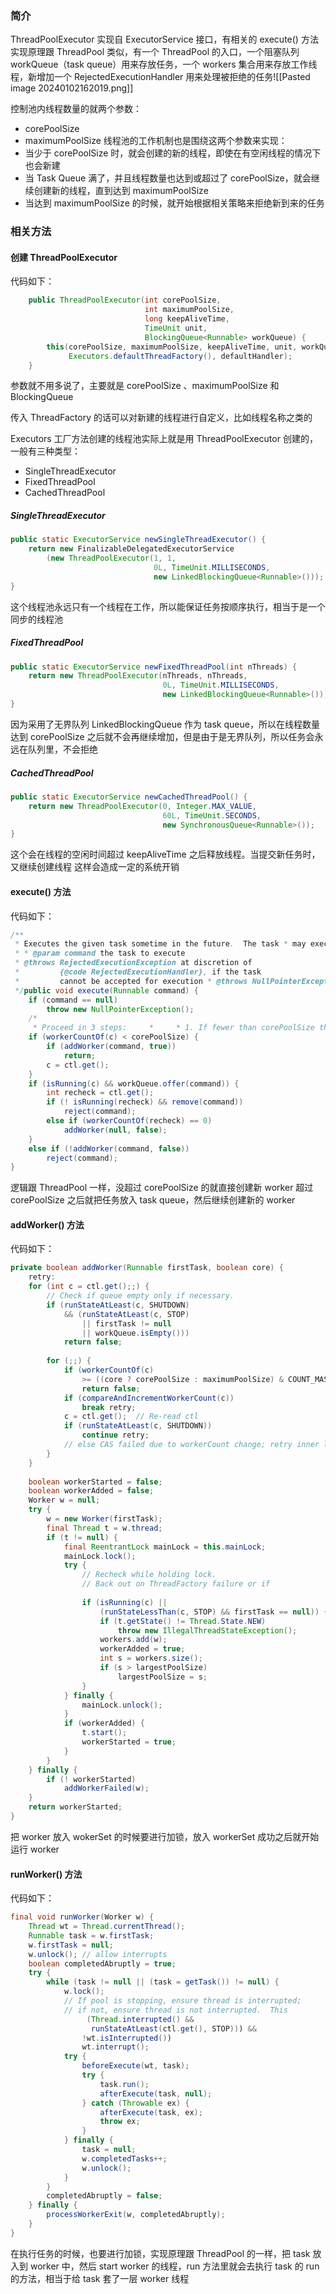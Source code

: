   ### 简介
ThreadPoolExecutor 实现自 ExecutorService 接口，有相关的 execute() 方法
实现原理跟 ThreadPool 类似，有一个 ThreadPool 的入口，一个阻塞队列 workQueue（task queue）用来存放任务，一个 workers 集合用来存放工作线程，新增加一个 RejectedExecutionHandler 用来处理被拒绝的任务![[Pasted image 20240102162019.png]]

控制池内线程数量的就两个参数：
- corePoolSize
- maximumPoolSize
线程池的工作机制也是围绕这两个参数来实现：
- 当少于 corePoolSize 时，就会创建的新的线程，即使在有空闲线程的情况下也会新建
- 当 Task Queue 满了，并且线程数量也达到或超过了 corePoolSize，就会继续创建新的线程，直到达到 maximumPoolSize
- 当达到 maximumPoolSize 的时候，就开始根据相关策略来拒绝新到来的任务

### 相关方法

#### 创建 ThreadPoolExecutor
代码如下：
```java
    public ThreadPoolExecutor(int corePoolSize,
                              int maximumPoolSize,
                              long keepAliveTime,
                              TimeUnit unit,
                              BlockingQueue<Runnable> workQueue) {
        this(corePoolSize, maximumPoolSize, keepAliveTime, unit, workQueue,
             Executors.defaultThreadFactory(), defaultHandler);
    }
```
参数就不用多说了，主要就是 corePoolSize 、maximumPoolSize 和 BlockingQueue

传入 ThreadFactory 的话可以对新建的线程进行自定义，比如线程名称之类的

Executors 工厂方法创建的线程池实际上就是用 ThreadPoolExecutor 创建的，一般有三种类型：
- SingleThreadExecutor
- FixedThreadPool
- CachedThreadPool
##### SingleThreadExecutor
```java
public static ExecutorService newSingleThreadExecutor() {  
    return new FinalizableDelegatedExecutorService  
        (new ThreadPoolExecutor(1, 1,  
                                0L, TimeUnit.MILLISECONDS,  
                                new LinkedBlockingQueue<Runnable>()));  
}
```
这个线程池永远只有一个线程在工作，所以能保证任务按顺序执行，相当于是一个同步的线程池
##### FixedThreadPool
```java
public static ExecutorService newFixedThreadPool(int nThreads) {  
    return new ThreadPoolExecutor(nThreads, nThreads,  
                                  0L, TimeUnit.MILLISECONDS,  
                                  new LinkedBlockingQueue<Runnable>());  
}
```
因为采用了无界队列 LinkedBlockingQueue 作为 task queue，所以在线程数量达到 corePoolSize 之后就不会再继续增加，但是由于是无界队列，所以任务会永远在队列里，不会拒绝
##### CachedThreadPool
```java
public static ExecutorService newCachedThreadPool() {  
    return new ThreadPoolExecutor(0, Integer.MAX_VALUE,  
                                  60L, TimeUnit.SECONDS,  
                                  new SynchronousQueue<Runnable>());  
}
```
这个会在线程的空闲时间超过 keepAliveTime 之后释放线程。当提交新任务时，又继续创建线程
这样会造成一定的系统开销
#### execute() 方法
代码如下：
```java
/**  
 * Executes the given task sometime in the future.  The task * may execute in a new thread or in an existing pooled thread. * * If the task cannot be submitted for execution, either because this * executor has been shutdown or because its capacity has been reached, * the task is handled by the current {@link RejectedExecutionHandler}.  
 * * @param command the task to execute  
 * @throws RejectedExecutionException at discretion of  
 *         {@code RejectedExecutionHandler}, if the task  
 *         cannot be accepted for execution * @throws NullPointerException if {@code command} is null  
 */public void execute(Runnable command) {  
    if (command == null)  
        throw new NullPointerException();  
    /*  
     * Proceed in 3 steps:     *     * 1. If fewer than corePoolSize threads are running, try to     * start a new thread with the given command as its first     * task.  The call to addWorker atomically checks runState and     * workerCount, and so prevents false alarms that would add     * threads when it shouldn't, by returning false.     *     * 2. If a task can be successfully queued, then we still need     * to double-check whether we should have added a thread     * (because existing ones died since last checking) or that     * the pool shut down since entry into this method. So we     * recheck state and if necessary roll back the enqueuing if     * stopped, or start a new thread if there are none.     *     * 3. If we cannot queue task, then we try to add a new     * thread.  If it fails, we know we are shut down or saturated     * and so reject the task.     */    int c = ctl.get();  
    if (workerCountOf(c) < corePoolSize) {  
        if (addWorker(command, true))  
            return;  
        c = ctl.get();  
    }  
    if (isRunning(c) && workQueue.offer(command)) {  
        int recheck = ctl.get();  
        if (! isRunning(recheck) && remove(command))  
            reject(command);  
        else if (workerCountOf(recheck) == 0)  
            addWorker(null, false);  
    }  
    else if (!addWorker(command, false))  
        reject(command);  
}
```
逻辑跟 ThreadPool 一样，没超过 corePoolSize  的就直接创建新 worker
超过 corePoolSize 之后就把任务放入 task queue，然后继续创建新的 worker
#### addWorker() 方法
代码如下：
```java
private boolean addWorker(Runnable firstTask, boolean core) {  
    retry:  
    for (int c = ctl.get();;) {  
        // Check if queue empty only if necessary.  
        if (runStateAtLeast(c, SHUTDOWN)  
            && (runStateAtLeast(c, STOP)  
                || firstTask != null  
                || workQueue.isEmpty()))  
            return false;  
  
        for (;;) {  
            if (workerCountOf(c)  
                >= ((core ? corePoolSize : maximumPoolSize) & COUNT_MASK))  
                return false;  
            if (compareAndIncrementWorkerCount(c))  
                break retry;  
            c = ctl.get();  // Re-read ctl  
            if (runStateAtLeast(c, SHUTDOWN))  
                continue retry;  
            // else CAS failed due to workerCount change; retry inner loop  
        }  
    }  
  
    boolean workerStarted = false;  
    boolean workerAdded = false;  
    Worker w = null;  
    try {  
        w = new Worker(firstTask);  
        final Thread t = w.thread;  
        if (t != null) {  
            final ReentrantLock mainLock = this.mainLock;  
            mainLock.lock();  
            try {  
                // Recheck while holding lock.  
                // Back out on ThreadFactory failure or if                // shut down before lock acquired.                int c = ctl.get();  
  
                if (isRunning(c) ||  
                    (runStateLessThan(c, STOP) && firstTask == null)) {  
                    if (t.getState() != Thread.State.NEW)  
                        throw new IllegalThreadStateException();  
                    workers.add(w);  
                    workerAdded = true;  
                    int s = workers.size();  
                    if (s > largestPoolSize)  
                        largestPoolSize = s;  
                }  
            } finally {  
                mainLock.unlock();  
            }  
            if (workerAdded) {  
                t.start();  
                workerStarted = true;  
            }  
        }  
    } finally {  
        if (! workerStarted)  
            addWorkerFailed(w);  
    }  
    return workerStarted;  
}
```
把 worker 放入 wokerSet 的时候要进行加锁，放入 workerSet 成功之后就开始运行 worker
#### runWorker() 方法
代码如下：
```java
final void runWorker(Worker w) {  
    Thread wt = Thread.currentThread();  
    Runnable task = w.firstTask;  
    w.firstTask = null;  
    w.unlock(); // allow interrupts  
    boolean completedAbruptly = true;  
    try {  
        while (task != null || (task = getTask()) != null) {  
            w.lock();  
            // If pool is stopping, ensure thread is interrupted;  
            // if not, ensure thread is not interrupted.  This            // requires a recheck in second case to deal with            // shutdownNow race while clearing interrupt            if ((runStateAtLeast(ctl.get(), STOP) ||  
                 (Thread.interrupted() &&  
                  runStateAtLeast(ctl.get(), STOP))) &&  
                !wt.isInterrupted())  
                wt.interrupt();  
            try {  
                beforeExecute(wt, task);  
                try {  
                    task.run();  
                    afterExecute(task, null);  
                } catch (Throwable ex) {  
                    afterExecute(task, ex);  
                    throw ex;  
                }  
            } finally {  
                task = null;  
                w.completedTasks++;  
                w.unlock();  
            }  
        }  
        completedAbruptly = false;  
    } finally {  
        processWorkerExit(w, completedAbruptly);  
    }  
}
```
在执行任务的时候，也要进行加锁，实现原理跟 ThreadPool 的一样，把 task 放入到 worker 中，然后 start worker 的线程，run 方法里就会去执行 task 的 run 的方法，相当于给 task 套了一层 worker 线程
